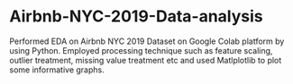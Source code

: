 # Airbnb-NYC-2019-Data-analysis
Performed EDA on Airbnb NYC 2019 Dataset on Google Colab platform by using Python.
Employed processing technique such as feature scaling, outlier treatment, missing value treatment etc and used Matlplotlib to plot some informative graphs.
